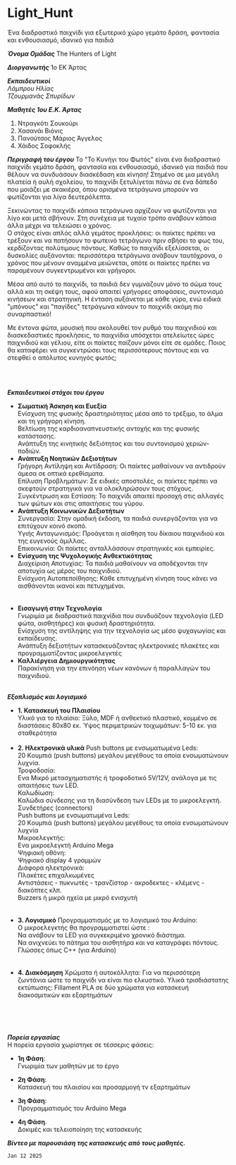 # Light_Hunt
Ένα διαδραστικό παιχνίδι για εξωτερικό χώρο γεμάτο δράση, φαντασία και ενθουσιασμό, ιδανικό για παιδιά



***Όνομα Ομάδας***
The Hunters of Light

***Διοργανωτής***
1o EK Άρτας

***Εκπαιδευτικοί*** <br/>
_Λάμπρου Ηλίας_ <br/>
_Τζουρμανάς Σπυρίδων_

***Μαθητές  1ου E.K. Άρτας*** <br/>
1. Ντραγκότι Σουκούρι<br/>
2. Χασανάι Βιόνις<br/>
3. Πανούτσος Μάριος Άγγελος<br/>
4. Χάιδος Σοφοκλής<br/>




***Περιγραφή του έργου***
Το "Το Κυνήγι του Φωτός"  είναι ένα διαδραστικό παιχνίδι γεμάτο δράση, φαντασία και ενθουσιασμό, ιδανικό για παιδιά που θέλουν να συνδυάσουν διασκέδαση και κίνηση! Στημένο σε μια μεγάλη πλατεία ή αυλή σχολείου, το παιχνίδι ξετυλίγεται πάνω σε ένα δάπεδο που μοιάζει με σκακιέρα, όπου ορισμένα τετράγωνα μπορούν να φωτίζονται για λίγα δευτερόλεπτα.<br/>

Ξεκινώντας το παιχνίδι κάποια τετράγωνα αρχίζουν να φωτίζονται για λίγο και μετά σβήνουν. Στη συνέχεια με τυχαίο τρόπο ανάβουν κάποια άλλα μέχρι να τελειώσει ο χρόνος.<br/>
Ο στόχος είναι απλός αλλά γεμάτος προκλήσεις: οι παίκτες πρέπει να τρέξουν και να πατήσουν το φωτεινό τετράγωνο πριν σβήσει το φως του, κερδίζοντας πολύτιμους πόντους. Καθώς το παιχνίδι εξελίσσεται, οι δυσκολίες αυξάνονται: περισσότερα τετράγωνα ανάβουν ταυτόχρονα, ο χρόνος που μένουν αναμμένα  μειώνεται, οπότε οι παίκτες πρέπει να παραμένουν συγκεντρωμένοι και γρήγοροι.<br/>

Μέσα από αυτό το παιχνίδι, τα παιδιά δεν γυμνάζουν μόνο το σώμα τους αλλά και τη σκέψη τους, αφού απαιτεί γρήγορες αποφάσεις, συντονισμό κινήσεων και στρατηγική. Η ένταση αυξάνεται με κάθε γύρο, ενώ ειδικά "μπόνους" και "παγίδες" τετράγωνα κάνουν το παιχνίδι ακόμη πιο συναρπαστικό!<br/>

Με έντονα φώτα, μουσική που ακολουθεί τον ρυθμό του παιχνιδιού και διασκεδαστικές προκλήσεις, το παιχνίδια υπόσχεται ατελείωτες ώρες παιχνιδιού και γέλιου, είτε οι παίκτες παίζουν μόνοι είτε σε ομάδες. Ποιος θα καταφέρει να συγκεντρώσει τους περισσότερους πόντους και να στεφθεί ο απόλυτος κυνηγός φωτός;<br/>

<br/>
<br/>

***Eκπαιδευτικοί στόχοι του έργου***
- **Σωματική Άσκηση και Ευεξία**<br/>
Ενίσχυση της φυσικής δραστηριότητας μέσα από το τρέξιμο, το άλμα και τη γρήγορη κίνηση. <br/>
Βελτίωση της καρδιοαναπνευστικής αντοχής και της φυσικής κατάστασης. <br/>
Ανάπτυξη της κινητικής δεξιότητας και του συντονισμού χεριών-ποδιών. <br/>
- **Ανάπτυξη Νοητικών Δεξιοτήτων**<br/>
Γρήγορη Αντίληψη και Αντίδραση: Οι παίκτες μαθαίνουν να αντιδρούν άμεσα σε οπτικά ερεθίσματα.<br/>
Επίλυση Προβλημάτων: Σε ειδικές αποστολές, οι παίκτες πρέπει να σκεφτούν στρατηγικά για να ολοκληρώσουν τους στόχους.<br/>
Συγκέντρωση και Εστίαση: Το παιχνίδι απαιτεί προσοχή στις αλλαγές των φώτων και στις απαιτήσεις του γύρου.<br/>
- **Ανάπτυξη Κοινωνικών Δεξιοτήτων**<br/>
Συνεργασία: Στην ομαδική έκδοση, τα παιδιά συνεργάζονται για να επιτύχουν κοινό σκοπό.<br/>
Υγιής Ανταγωνισμός: Προάγεται η αίσθηση του δίκαιου παιχνιδιού και της ευγενούς άμιλλας.<br/>
Επικοινωνία: Οι παίκτες ανταλλάσσουν στρατηγικές και εμπειρίες.<br/>
- **Ενίσχυση της Ψυχολογικής Ανθεκτικότητας**<br/>
Διαχείριση Αποτυχίας: Τα παιδιά μαθαίνουν να αποδέχονται την αποτυχία ως μέρος του παιχνιδιού.<br/>
Ενίσχυση Αυτοπεποίθησης: Κάθε επιτυχημένη κίνηση τους κάνει να αισθάνονται ικανοί και πετυχημένοι.<br/>
<br/><br/>
- **Εισαγωγή στην Τεχνολογία**<br/>
Γνωριμία με διαδραστικά παιχνίδια που συνδυάζουν τεχνολογία (LED φώτα, αισθητήρες) και φυσική δραστηριότητα. <br/>
Ενίσχυση της αντίληψης για την τεχνολογία ως μέσο ψυχαγωγίας και εκπαίδευσης.<br/>
Ανάπτυξη δεξιοτήτων κατασκευάζοντας ηλεκτρονικές πλακέτες και προγραμματίζοντας μικροελεγκτές<br/>
- **Καλλιέργεια Δημιουργικότητας**<br/>
Παρακίνηση για την επινόηση νέων κανόνων ή παραλλαγών του παιχνιδιού.
<br/><br/>

***Εξοπλισμός και λογισμικό***<br/>
- **1. Κατασκευή του Πλαισίου**<br/>
Υλικό για το πλαίσιο:
Ξύλο, MDF ή ανθεκτικό πλαστικό, κομμένο σε διαστάσεις 80x80 εκ.
Ύψος περιμετρικών τοιχωμάτων: 5-10 εκ. για σταθερότητα
<br/><br/>
- **2. Ηλεκτρονικά υλικά**
Push buttons με ενσωματωμένα Leds:<br/>
20 Kουμπιά (push buttons) μεγάλου μεγέθους τα οποία ενσωματώνουν λυχνία.<br/>
Τροφοδοσία:<br/>
Ενα Μικρό μετασχηματιστής ή τροφοδοτικό 5V/12V, ανάλογα με τις απαιτήσεις των LED.<br/>
Καλωδίωση:<br/>
Καλώδια σύνδεσης για τη διασύνδεση των LEDs με το μικροελεγκτή.<br/>
Συνδετήρες (connectors)<br/>
Push buttons με ενσωματωμένα Leds:<br/>
20 Kουμπιά (push buttons) μεγάλου μεγέθους τα οποία ενσωματώνουν λυχνία<br/>
Μικροελεγκτής:<br/>
Ενα μικροελεγκτή Arduino Mega<br/>
Ψηφιακή οθόνη:<br/>
Ψηφιακό display 4 γραμμών<br/>
Διάφορα ηλεκτρονικά:<br/>
Πλακέτες επιχαλκωμένες<br/>
Αντιστάσεις - πυκνωτές - τρανζίστορ -  ακροδεκτες - κλέμενς - διακόπτες κλπ.<br/>
Buzzers ή μικρά ηχεία με μικρό ενισχυτή<br/>
<br/><br/>
- **3. Λογισμικό**
Προγραμματισμός με το λογισμικό του Arduino:<br/>
Ο μικροελεγκτής θα προγραμματιστεί ώστε :<br/>
Να ανάβουν τα LED για συγκεκριμένο χρονικό διάστημα.<br/>
Να ανιχνεύει το πάτημα του αισθητήρα και να καταγράφει πόντους.<br/>
Γλώσσες όπως C++ (για Arduino)<br/>
<br/><br/>
- **4. Διακόσμηση**
Χρώματα ή αυτοκόλλητα:
Για να περισσότερη ζωντάνια ώστε το παιχνίδι να είναι πιο ελκυστικό.
Υλικά τρισδιάστατης εκτύπωσης:
Fillament PLA σε δύο χρώματα για κατασκευή διακοσμιτικών και εξαρτημάτων
<br/>

<br/><br/>
***Πορεία εργασίας***<br/>
Η πορεία εργασία χωρίστηκε σε τέσσερις φάσεις:<br/>

- **1η Φάση**:<br/>
Γνωριμία των μαθητών με το έργο<br/>

- **2η Φάση**:<br/>
Κατασκευή του πλαισίου και προσαρμογή τν εξαρτημάτων<br/>

- **3η Φάση**:<br/>
Προγραμματισμός του Arduino Mega<br/>

- **4η Φάση**.<br/>
Δοκιμές και τελειοποίηση της κατασκευής<br/>


***Βίντεο με παρουσιάση της κατασκευής από τους μαθητές.***


`Jan 12 2025`
